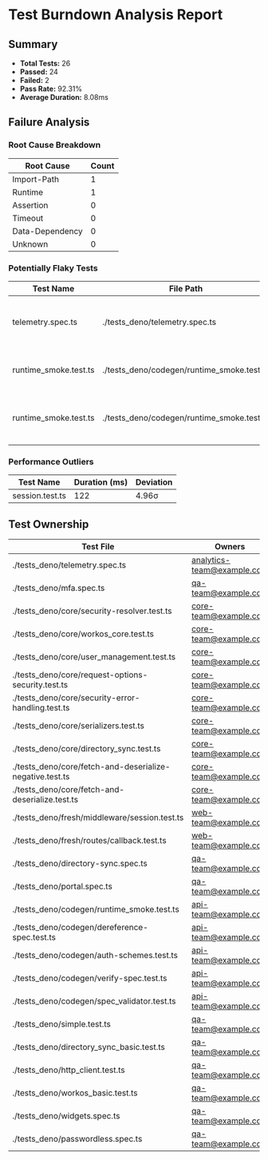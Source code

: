 # Test Burndown Analysis Report

## Summary

- **Total Tests:** 26
- **Passed:** 24
- **Failed:** 2
- **Pass Rate:** 92.31%
- **Average Duration:** 8.08ms

## Failure Analysis

### Root Cause Breakdown

| Root Cause | Count |
| --- | --- |
| Import-Path | 1 |
| Runtime | 1 |
| Assertion | 0 |
| Timeout | 0 |
| Data-Dependency | 0 |
| Unknown | 0 |

### Potentially Flaky Tests

| Test Name | File Path | Reason |
| --- | --- | --- |
| telemetry.spec.ts | ./tests_deno/telemetry.spec.ts | Failed with zero duration, suggests setup/initialization issue |
| runtime_smoke.test.ts | ./tests_deno/codegen/runtime_smoke.test.ts | Error suggests timing or network dependency issues |
| runtime_smoke.test.ts | ./tests_deno/codegen/runtime_smoke.test.ts | Failed with zero duration, suggests setup/initialization issue |

### Performance Outliers

| Test Name | Duration (ms) | Deviation |
| --- | --- | --- |
| session.test.ts | 122 | 4.96σ |

## Test Ownership

| Test File | Owners |
| --- | --- |
| ./tests_deno/telemetry.spec.ts | analytics-team@example.com |
| ./tests_deno/mfa.spec.ts | qa-team@example.com |
| ./tests_deno/core/security-resolver.test.ts | core-team@example.com |
| ./tests_deno/core/workos_core.test.ts | core-team@example.com |
| ./tests_deno/core/user_management.test.ts | core-team@example.com |
| ./tests_deno/core/request-options-security.test.ts | core-team@example.com |
| ./tests_deno/core/security-error-handling.test.ts | core-team@example.com |
| ./tests_deno/core/serializers.test.ts | core-team@example.com |
| ./tests_deno/core/directory_sync.test.ts | core-team@example.com |
| ./tests_deno/core/fetch-and-deserialize-negative.test.ts | core-team@example.com |
| ./tests_deno/core/fetch-and-deserialize.test.ts | core-team@example.com |
| ./tests_deno/fresh/middleware/session.test.ts | web-team@example.com |
| ./tests_deno/fresh/routes/callback.test.ts | web-team@example.com |
| ./tests_deno/directory-sync.spec.ts | qa-team@example.com |
| ./tests_deno/portal.spec.ts | qa-team@example.com |
| ./tests_deno/codegen/runtime_smoke.test.ts | api-team@example.com |
| ./tests_deno/codegen/dereference-spec.test.ts | api-team@example.com |
| ./tests_deno/codegen/auth-schemes.test.ts | api-team@example.com |
| ./tests_deno/codegen/verify-spec.test.ts | api-team@example.com |
| ./tests_deno/codegen/spec_validator.test.ts | api-team@example.com |
| ./tests_deno/simple.test.ts | qa-team@example.com |
| ./tests_deno/directory_sync_basic.test.ts | qa-team@example.com |
| ./tests_deno/http_client.test.ts | qa-team@example.com |
| ./tests_deno/workos_basic.test.ts | qa-team@example.com |
| ./tests_deno/widgets.spec.ts | qa-team@example.com |
| ./tests_deno/passwordless.spec.ts | qa-team@example.com |